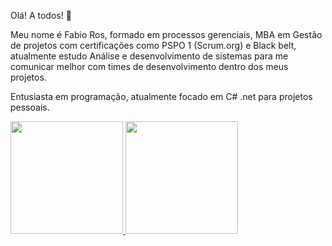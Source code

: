 Olá! A todos! 👋

Meu nome é Fabio Ros, formado em processos gerenciais, MBA em Gestão de projetos com certificações como PSPO 1 (Scrum.org) e Black belt, atualmente estudo Análise e desenvolvimento de sistemas para me comunicar melhor com times de desenvolvimento dentro dos meus projetos.

Entusiasta em programação, atualmente focado em C# .net para projetos pessoais.


<div>
  <a href="https://github.com/FabioRRos">
    <img height="180em" src="https://github-readme-status.vercel.app/api?username=FabioRRos&show_icons=true&theme=dracula&include_all_commits=true&count_private=true"/>
    <img height="180em" src="https://github-readme-status.vercel.app/api/top-langs/?username=FabioRRos&layout=compact&langs_count=12theme=dracula"/>
    
  
</div>
